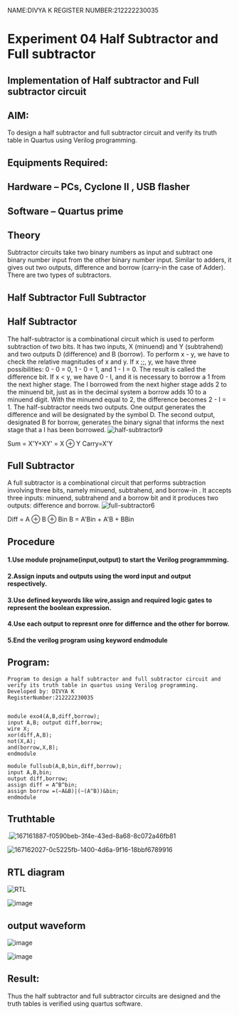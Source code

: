 NAME:DIVYA K
REGISTER NUMBER:212222230035

# Experiment 04 Half Subtractor and Full subtractor
## Implementation of Half subtractor and Full subtractor circuit
## AIM:
To design a half subtractor and full subtractor circuit and verify its truth table in Quartus using Verilog programming.

## Equipments Required:
## Hardware – PCs, Cyclone II , USB flasher
## Software – Quartus prime
## Theory
Subtractor circuits take two binary numbers as input and subtract one binary number input from the other binary number input. Similar to adders, it gives out two outputs, difference and borrow (carry-in the case of Adder). There are two types of subtractors.

## Half Subtractor Full Subtractor
## Half Subtractor
The half-subtractor is a combinational circuit which is used to perform subtraction of two bits. It has two inputs, X (minuend) and Y (subtrahend) and two outputs D (difference) and B (borrow). To perform x - y, we have to check the relative magnitudes of x and y. If x ;;, y, we have three possibilities: 0 - 0 = 0, 1 - 0 = 1, and 1 - I = 0. The result is called the difference bit. If x < y, we have 0 - I, and it is necessary to borrow a 1 from the next higher stage. The I borrowed from the next higher stage adds 2 to the minuend bit, just as in the decimal system a borrow adds 10 to a minuend digit. With the minuend equal to 2, the difference becomes 2 - I = 1. The half-subtractor needs two outputs. One output generates the difference and will be designated by the symbol D. The second output, designated B for borrow, generates the binary signal that informs the next stage that a I has been borrowed.
![half-subtractor9](https://user-images.githubusercontent.com/36288975/166112538-58c3bc7c-ee5d-4e6a-ac8d-8e8328efe27a.png)


Sum = X'Y+XY' = X ⊕ Y
Carry=X'Y

## Full Subtractor
A full subtractor is a combinational circuit that performs subtraction involving three bits, namely minuend, subtrahend, and borrow-in . It accepts three inputs: minuend, subtrahend and a borrow bit and it produces two outputs: difference and borrow. 
![full-subtractor6](https://user-images.githubusercontent.com/36288975/166112541-24c68359-3de8-4674-ae22-8272ffc385ed.png)


Diff = A ⊕ B ⊕ Bin B = A'Bin + A'B + BBin

## Procedure
#### 1.Use module projname(input,output) to start the Verilog programmming.
#### 2.Assign inputs and outputs using the word input and output respectively.
#### 3.Use defined keywords like wire,assign and required logic gates to represent the boolean expression.
#### 4.Use each output to represnt onre for differnce and the other for borrow.
#### 5.End the verilog program using keyword endmodule


## Program:
```
Program to design a half subtractor and full subtractor circuit and verify its truth table in quartus using Verilog programming.
Developed by: DIVYA K
RegisterNumber:212222230035
```
```

module exo4(A,B,diff,borrow);
input A,B; output diff,borrow;
wire X;
xor(diff,A,B);
not(X,A);
and(borrow,X,B);
endmodule

```
```
module fullsub(A,B,bin,diff,borrow);
input A,B,bin;
output diff,borrow;
assign diff = A^B^bin;
assign borrow =(~A&B)|(~(A^B))&bin;
endmodule
```


## Truthtable


.![167161887-f0590beb-3f4e-43ed-8a68-8c072a46fb81](https://github.com/divyakumars/Experiment--04-Half-Subtractor-and-Full-subtractor/assets/119393621/8c4746dc-7059-421b-81bd-37a679cfe19d)

![167162027-0c5225fb-1400-4d6a-9f16-18bbf6789916](https://github.com/divyakumars/Experiment--04-Half-Subtractor-and-Full-subtractor/assets/119393621/c491837e-8e1d-4171-a570-19f8905e0c58)

##  RTL diagram
![RTL](https://github.com/divyakumars/Experiment--04-Half-Subtractor-and-Full-subtractor/assets/119393621/1ae42980-1661-4b03-8c2b-f873eee49582)

![image](https://github.com/divyakumars/Experiment--04-Half-Subtractor-and-Full-subtractor/assets/119393621/b8922232-c142-420b-ac15-5c5cffc5a214)



## output waveform

![image](https://github.com/divyakumars/Experiment--04-Half-Subtractor-and-Full-subtractor/assets/119393621/7a8b57e1-d724-4614-81f3-306f4e484793)



![image](https://github.com/divyakumars/Experiment--04-Half-Subtractor-and-Full-subtractor/assets/119393621/62a29b2d-52f6-486d-a1bc-c049b0a4f272)


## Result:
Thus the half subtractor and full subtractor circuits are designed and the truth tables is verified using quartus software.

